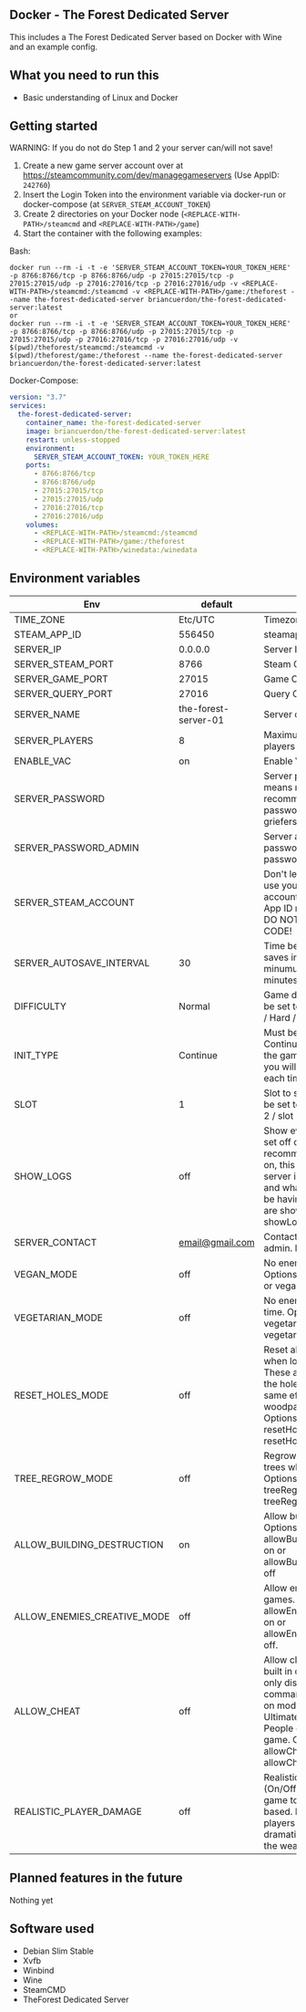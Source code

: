 ## Docker - The Forest Dedicated Server
This includes a The Forest Dedicated Server based on Docker with Wine and an example config.

## What you need to run this
* Basic understanding of Linux and Docker

## Getting started
WARNING: If you do not do Step 1 and 2 your server can/will not save!
1. Create a new game server account over at https://steamcommunity.com/dev/managegameservers (Use AppID: `242760`)
2. Insert the Login Token into the environment variable via docker-run or docker-compose (at `SERVER_STEAM_ACCOUNT_TOKEN`)
3. Create 2 directories on your Docker node (`<REPLACE-WITH-PATH>/steamcmd` and `<REPLACE-WITH-PATH>/game`)
4. Start the container with the following examples:

Bash:
```console
docker run --rm -i -t -e 'SERVER_STEAM_ACCOUNT_TOKEN=YOUR_TOKEN_HERE' -p 8766:8766/tcp -p 8766:8766/udp -p 27015:27015/tcp -p 27015:27015/udp -p 27016:27016/tcp -p 27016:27016/udp -v <REPLACE-WITH-PATH>/steamcmd:/steamcmd -v <REPLACE-WITH-PATH>/game:/theforest --name the-forest-dedicated-server briancuerdon/the-forest-dedicated-server:latest
or
docker run --rm -i -t -e 'SERVER_STEAM_ACCOUNT_TOKEN=YOUR_TOKEN_HERE' -p 8766:8766/tcp -p 8766:8766/udp -p 27015:27015/tcp -p 27015:27015/udp -p 27016:27016/tcp -p 27016:27016/udp -v $(pwd)/theforest/steamcmd:/steamcmd -v $(pwd)/theforest/game:/theforest --name the-forest-dedicated-server briancuerdon/the-forest-dedicated-server:latest
```
Docker-Compose:
```yaml
version: "3.7"
services:
  the-forest-dedicated-server:
    container_name: the-forest-dedicated-server
    image: briancuerdon/the-forest-dedicated-server:latest
    restart: unless-stopped
    environment:
      SERVER_STEAM_ACCOUNT_TOKEN: YOUR_TOKEN_HERE
    ports:
      - 8766:8766/tcp
      - 8766:8766/udp
      - 27015:27015/tcp
      - 27015:27015/udp
      - 27016:27016/tcp
      - 27016:27016/udp
    volumes:
      - <REPLACE-WITH-PATH>/steamcmd:/steamcmd
      - <REPLACE-WITH-PATH>/game:/theforest
      - <REPLACE-WITH-PATH>/winedata:/winedata
```

## Environment variables

| Env                         | default              | description |
|---------------------------- |----------------------|-------------|
| TIME_ZONE                   | Etc/UTC              | Timezone                  |
| STEAM_APP_ID                | 556450               | steamappid                |
| SERVER_IP                   | 0.0.0.0              | Server IP address         |
| SERVER_STEAM_PORT           | 8766                 | Steam Communication Port  |
| SERVER_GAME_PORT            | 27015                | Game Communication Port   |
| SERVER_QUERY_PORT           | 27016                | Query Communication Port  |
| SERVER_NAME                 | the-forest-server-01 | Server display name       |
| SERVER_PLAYERS              | 8                    | Maximum number of players |
| ENABLE_VAC                  | on                   | Enable VAC                |
| SERVER_PASSWORD             |                      | Server password. Blank means no password. It is recommended to have a password to prevent griefers.                        |
| SERVER_PASSWORD_ADMIN       |                      | Server administration password. Blank means no password.                                                                   |
| SERVER_STEAM_ACCOUNT        |                      | Don't leave this blank or use your actual Steam account name.The Forest App ID number is 242760. DO NOT SHARE THIS CODE!   |
| SERVER_AUTOSAVE_INTERVAL    | 30                   | Time between server auto saves in minutes - The minumum time is 15 minutes                                                 |
| DIFFICULTY                  | Normal               | Game difficulty mode. Must be set to Peaceful / Normal / Hard / HardSurvival                                               |
| INIT_TYPE                   | Continue             | Must be set to New or Continue. If left on New, the game won't save and you will have to restart each time.                |
| SLOT                        | 1                    | Slot to save the game. Must be set to either slot 1 / slot 2 / slot 3 / slot 4 / slot 5.                                   |
| SHOW_LOGS                   | off                  | Show event log. Must be set off or on. It is highly recommended to leave this on, this will show if your server is working or not and what issues you may be having, if any. Options are showLogs on or showLogs off. |
| SERVER_CONTACT              | email@gmail.com      | Contact email for server admin. Not required.                                    |
| VEGAN_MODE                  | off                  | No enemies if switched off. Options are veganMode on or veganMode off.           |
| VEGETARIAN_MODE             | off                  | No enemies during day time. Options are vegetarianMode on or vegetarianMode off. |
| RESET_HOLES_MODE            | off                  | Reset all structure holes when loading a save. These are holes caused by the hole cutter. This has the same effect as the woodpaste command. Options are resetHolesMode on or resetHolesMode off |
| TREE_REGROW_MODE            | off                  | Regrow 10% of cut down trees when sleeping. Options are treeRegrowMode on or treeRegrowMode off           |
| ALLOW_BUILDING_DESTRUCTION  | on                   | Allow building destruction. Options are allowBuildingDestruction on or allowBuildingDestruction off       |
| ALLOW_ENEMIES_CREATIVE_MODE | off                  | Allow enemies in creative games. Options are allowEnemiesCreativeMode on or allowEnemiesCreativeMode off. |
| ALLOW_CHEAT                 | off                  | Allow clients to use the built in debug console. This only disables console commands, it has no effect on mods such as the Ultimate Cheat Menu. People can still grief your game. Options are allowCheats on or allowCheats off. |
| REALISTIC_PLAYER_DAMAGE     | off                  | Realistic Player Damage (On/Off), this allows the game to be more PvP based. Damage to other players will be increased dramatically, depending on the weapon. |

## Planned features in the future
Nothing yet

## Software used
* Debian Slim Stable
* Xvfb
* Winbind
* Wine
* SteamCMD
* TheForest Dedicated Server
